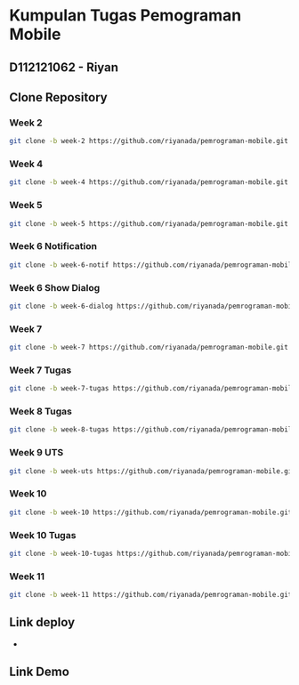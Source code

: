 # Kumpulan Tugas Pemograman Mobile

## D112121062 -  Riyan

## Clone Repository 
### Week 2
```sh
git clone -b week-2 https://github.com/riyanada/pemrograman-mobile.git
```

<!-- ### Week 3
```sh
git clone -b week-3 https://github.com/riyanada/pemrograman-mobile.git
``` -->

### Week 4
```sh
git clone -b week-4 https://github.com/riyanada/pemrograman-mobile.git
```

### Week 5
```sh
git clone -b week-5 https://github.com/riyanada/pemrograman-mobile.git
```

### Week 6 Notification
```sh
git clone -b week-6-notif https://github.com/riyanada/pemrograman-mobile.git
```

### Week 6 Show Dialog
```sh
git clone -b week-6-dialog https://github.com/riyanada/pemrograman-mobile.git
```

### Week 7
```sh
git clone -b week-7 https://github.com/riyanada/pemrograman-mobile.git
```

### Week 7 Tugas
```sh
git clone -b week-7-tugas https://github.com/riyanada/pemrograman-mobile.git
```

### Week 8 Tugas
```sh
git clone -b week-8-tugas https://github.com/riyanada/pemrograman-mobile.git
```
### Week 9 UTS
```sh
git clone -b week-uts https://github.com/riyanada/pemrograman-mobile.git
```

### Week 10
```sh
git clone -b week-10 https://github.com/riyanada/pemrograman-mobile.git
```

### Week 10 Tugas
```sh
git clone -b week-10-tugas https://github.com/riyanada/pemrograman-mobile.git
```

### Week 11
```sh
git clone -b week-11 https://github.com/riyanada/pemrograman-mobile.git
```

## Link deploy
- 

## Link Demo
